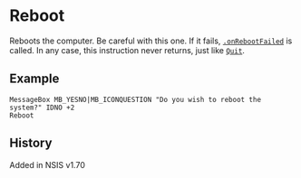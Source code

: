 # Reboot

Reboots the computer. Be careful with this one. If it fails, [`.onRebootFailed`][1] is called. In any case, this instruction never returns, just like [`Quit`][2].

## Example

	MessageBox MB_YESNO|MB_ICONQUESTION "Do you wish to reboot the system?" IDNO +2
	Reboot

## History

Added in NSIS v1.70

[1]: ../Callbacks/onRebootFailed.md
[2]: Quit.md